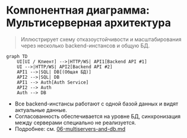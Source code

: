 # Компонентная диаграмма: Мультисерверная архитектура

> Иллюстрирует схему отказоустойчивости и масштабирования через несколько backend-инстансов и общую БД.
```mermaid
graph TD
    UI[UI / Клиент] -->|HTTP/WS| API1[Backend API #1]
    UI -->|HTTP/WS| API2[Backend API #2]
    API1 -->|SQL| DB[(Общая БД)]
    API2 -->|SQL| DB
    API1 --> Auth[Auth Service]
    API2 --> Auth
    Auth --> DB
``` 

- Все backend-инстансы работают с одной базой данных и видят актуальные данные.
- Согласованность обеспечивается на уровне БД, синхронизация между серверами специально не реализуется.
- Подробнее: см. [06-multiservers-and-db.md](06-multiservers-and-db.md)
```
